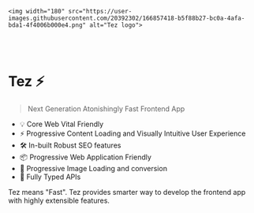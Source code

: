 <p align="center">
  
    <img width="180" src="https://user-images.githubusercontent.com/20392302/166857418-b5f88b27-bc0a-4afa-bda1-4f4006b000e4.png" alt="Tez logo">
</p>
<br/>
<br/>

# Tez ⚡

> Next Generation Atonishingly Fast Frontend App

- 💡 Core Web Vital Friendly
- ⚡️ Progressive Content Loading and Visually Intuitive User Experience
- 🛠️ In-built Robust SEO features
- 📦 Progressive Web Application Friendly
- 🔩 Progressive Image Loading and conversion
- 🔑 Fully Typed APIs



Tez means "Fast". Tez provides smarter way to develop the frontend app with highly extensible features.


